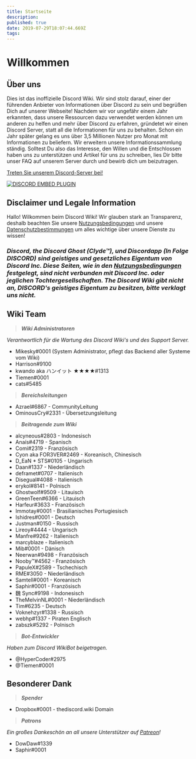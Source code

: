 ```yaml
---
title: Startseite
description: 
published: true
date: 2019-07-29T18:07:44.669Z
tags: 
---
```


# Willkommen
## Über uns

Dies ist das inoffizielle Discord Wiki. Wir sind stolz darauf, einer der führenden Anbieter von Informationen über Discord zu sein und begrüßen Dich auf unserer Webseite! Nachdem wir vor ungefähr einem Jahr erkannten, dass unsere Ressourcen dazu verwendet werden können um anderen zu helfen und mehr über Discord zu erfahren, gründetet wir einen Discord Server, statt all die Informationen für uns zu behalten. Schon ein Jahr später gelang es uns über 3,5 Millionen Nutzer pro Monat mit Informationen zu beliefern. Wir erweitern unsere Informationssammlung ständig. Solltest Du also das Interesse, den Willen und die Entschlossen haben uns zu unterstützen und Artikel für uns zu schreiben, lies Dir bitte unser FAQ auf unserem Server durch und bewirb dich um beizutragen.

[Treten Sie unserem Discord-Server bei!](https://discord.gg/ZeG8hbu)

<a href="https://discord.gg/ZeG8hbu">![DISCORD EMBED PLUGIN](https://discordapp.com/api/guilds/367460196148183040/widget.png?style=banner2)</a></a>

## Disclaimer und Legale Information
Hallo! Wilkommen beim Discord Wiki! Wir glauben stark an Transparenz, deshalb beachten Sie unsere [Nutzungsbedingungen](de/nutzungsbedingungen) und unsere [Datenschutzbestimmungen](/de/datenschutz) um alles wichtige über unsere Dienste zu wissen!

### ***Discord, the Discord Ghost (Clyde™), und Discordapp (In Folge DISCORD) sind geistiges und gesetzliches Eigentum von Discord Inc. Diese Seiten, wie in den [Nutzungsbedingungen](de/nutzungsbedingungen) festgelegt, sind nicht verbunden mit Discord Inc. oder jeglichen Tochtergesellschaften. The Discord Wiki gibt nicht an, DISCORD's geistiges Eigentum zu besitzen, bitte verklagt uns nicht.***

## Wiki Team
> ***Wiki Administratoren***

*Verantwortlich für die Wartung des Discord Wiki's und des Support Server.*
* Mikesky#0001 (System Administrator, pflegt das Backend aller Systeme vom Wiki)
* Harrison#9100
* kwando aka ハンイット ★★★★#1313
* Tiemen#0001
* cats#5485

> ***Bereichsleitungen***

* Azrael#6867 - CommunityLeitung
* OminousCry#2331 - Übersetzungsleitung

> ***Beitragende zum Wiki***

* alcyneous#2803 - Indonesisch
* Anaís#4719 - Spanisch
* Comi#2319 - Französisch
* Cyon aka FOR3VER#2469 - Koreanisch, Chinesisch
* D_EaN * STS#0105 - Ungarisch
* Daan#1337 - Niederländisch
* deframet#0707 - Italienisch
* Disegual#4088 - Italienisch
* erykol#8141 - Polnisch
* Ghostwolf#9509 - Litauisch
* GreenTeen#6366 - Litauisch
* Harfeur#3633 - Französisch
* Immotay#0001 - Brasilianisches Portugiesisch
* Ishidres#0001 - Deutsch
* Justman#0150 - Russisch
* Lireoy#4444 - Ungarisch
* Manfre#9262 - Italienisch
* marcyblaze - Italienisch
* Mib#0001 - Dänisch
* Neerwan#9498 - Französisch
* Nooby™#4562 - Französisch
* PapuleX#2589 - Tschechisch
* RME#3050 - Niederländisch
* Samtell#0001 - Koreanisch
* Saphir#0001 - Französisch
* 魏 Sync#9198 - Indonesisch
* TheMelvinNL#0001 - Niederländisch
* Tim#6235 - Deutsch
* Voknehzyr#1338 - Russisch
* webhp#1337 - Piraten Englisch
* zabszk#5292 - Polnisch

> ***Bot-Entwickler***

*Haben zum Discord WikiBot beigetragen.*
* @HyperCoder#2975
* @Tiemen#0001

## Besonderer Dank

>***Spender***

* Dropbox#0001 - thediscord.wiki Domain

>***Patrons***

*Ein großes Dankeschön an all unsere Unterstützer auf [Patreon](https://www.patreon.com/TheDiscordWiki)!*

* DowDaw#1339
* Saphir#0001